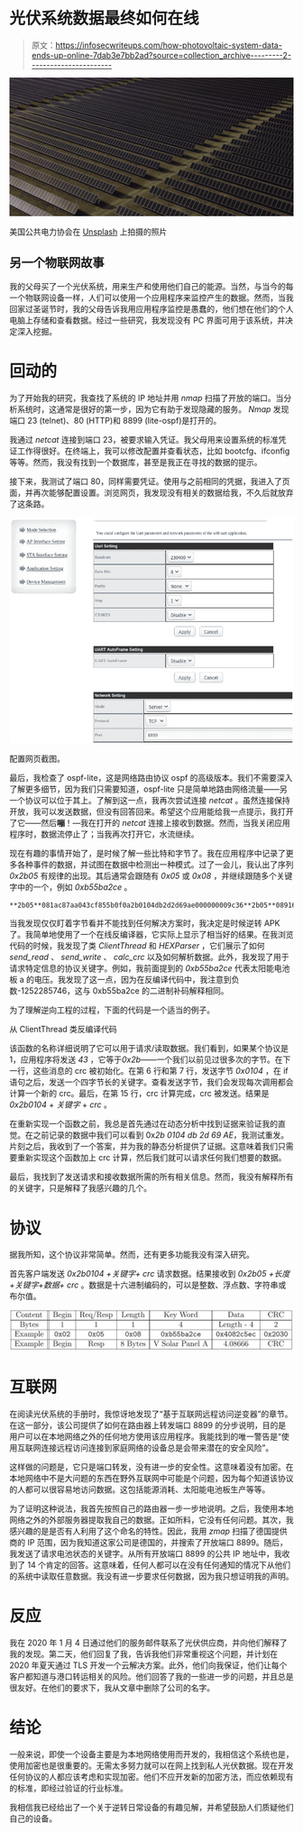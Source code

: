 # 光伏系统数据最终如何在线

> 原文：<https://infosecwriteups.com/how-photovoltaic-system-data-ends-up-online-7dab3e7bb2ad?source=collection_archive---------2----------------------->

![](img/2289bb429d6ea0d03913b64aa4b5c742.png)

美国公共电力协会在 [Unsplash](https://unsplash.com?utm_source=medium&utm_medium=referral) 上拍摄的照片

## 另一个物联网故事

我的父母买了一个光伏系统，用来生产和使用他们自己的能源。当然，与当今的每一个物联网设备一样，人们可以使用一个应用程序来监控产生的数据。然而，当我回家过圣诞节时，我的父母告诉我用应用程序监控是愚蠢的，他们想在他们的个人电脑上存储和查看数据。经过一些研究，我发现没有 PC 界面可用于该系统，并决定深入挖掘。

# 回动的

为了开始我的研究，我查找了系统的 IP 地址并用 *nmap* 扫描了开放的端口。当分析系统时，这通常是很好的第一步，因为它有助于发现隐藏的服务。 *Nmap* 发现端口 23 (telnet)、80 (HTTP)和 8899 (lite-ospf)是打开的。

我通过 *netcat* 连接到端口 23，被要求输入凭证。我父母用来设置系统的标准凭证工作得很好。在终端上，我可以修改配置并查看状态，比如 bootcfg、ifconfig 等等。然而，我没有找到一个数据库，甚至是我正在寻找的数据的提示。

接下来，我测试了端口 80，同样需要凭证。使用与之前相同的凭据，我进入了页面，并再次能够配置设置。浏览网页，我发现没有相关的数据给我，不久后就放弃了这条路。

![](img/513338097dde0c8c3df5788f3b61272b.png)

配置网页截图。

最后，我检查了 ospf-lite，这是网络路由协议 ospf 的高级版本。我们不需要深入了解更多细节，因为我们只需要知道，ospf-lite 只是简单地路由网络流量——另一个协议可以位于其上。了解到这一点，我再次尝试连接 *netcat* 。虽然连接保持开放，我可以发送数据，但没有回答回来。希望这个应用能给我一点提示，我打开了它——然后**嘣**！—我在打开的 *netcat* 连接上接收到数据。然而，当我关闭应用程序时，数据流停止了；当我再次打开它，水流继续。

现在有趣的事情开始了，是时候了解一些比特和字节了。我在应用程序中记录了更多各种事件的数据，并试图在数据中检测出一种模式。过了一会儿，我认出了序列 *0x2b05* 有规律的出现。其后通常会跟随有 *0x05* 或 *0x08* ，并继续跟随多个关键字中的一个，例如 *0xb55ba2ce* 。

```
**2b05**081ac87aa043cf855b0f0a2b0104db2d2d69ae000000009c36**2b05**0891617c5843cfb00411873e0508db11855b000000044b8e**2b05**080cb5d21b000000041707**2b05**055f33284e06490b**2b05**05dc667958036817**2b05**08**b55ba2ce**4082c5ec2030**2b05**08a7fa5c5d435e2b0104bd**2b05**08bd55905f440104b1ef67ce63ec10970e9d4737c7e4787a**2b05**08c0cc81b6498a52c19762**2b05**08b1ef67ce498a52c1cfbb**2b05**08959930b42b0104701a0482796f8b9ff0083f7851ec2ce0**2b05**05701a048201abb5**2b05**05fed51bd2000bc1**2b05**0599ee89cb008a8c**2b05**0837f9d5ca0000
```

当我发现仅仅盯着字节看并不能找到任何解决方案时，我决定是时候逆转 APK 了。我简单地使用了一个在线反编译器，它实际上显示了相当好的结果。在我浏览代码的时候，我发现了类 *ClientThread* 和 *HEXParser* ，它们展示了如何 *send_read* 、 *send_write* 、 *calc_crc* 以及如何解析数据。此外，我发现了用于请求特定信息的协议关键字。例如，我前面提到的 *0xb55ba2ce* 代表太阳能电池板 a 的电压。我发现了这一点，因为在反编译代码中，我注意到负数-1252285746，这与 0xb55ba2ce 的二进制补码解释相同。

为了理解逆向工程的过程，下面的代码是一个适当的例子。

从 ClientThread 类反编译代码

该函数的名称详细说明了它可以用于请求/读取数据。我们看到，如果某个协议是 1，应用程序将发送 *43* ，它等于*0x2b*——一个我们以前见过很多次的字节。在下一行，这些消息的 crc 被初始化。在第 6 行和第 7 行，发送字节 *0x0104* ，在 if 语句之后，发送一个四字节长的关键字。查看发送字节，我们会发现每次调用都会计算一个新的 crc。最后，在第 15 行，crc
计算完成，crc 被发送。结果是 *0x2b0104* + *关键字* + *crc* 。

在重新实现一个函数之前，我总是首先通过在动态分析中找到证据来验证我的直觉。在之前记录的数据中我们可以看到 0x*2b 0104 db 2d 69 AE*，我测试重发。片刻之后，我收到了一个答案，并为我的静态分析提供了证据。这意味着我们只需要重新实现这个函数加上 crc 计算，然后我们就可以请求任何我们想要的数据。

最后，我找到了发送请求和接收数据所需的所有相关信息。然而，我没有解释所有的关键字，只是解释了我感兴趣的几个。

# 协议

据我所知，这个协议非常简单。然而，还有更多功能我没有深入研究。

首先客户端发送 *0x2b0104 +关键字+ crc* 请求数据。结果接收到 *0x2b05 +长度+关键字+数据+ crc* 。数据是十六进制编码的，可以是整数、浮点数、字符串或布尔值。

![](img/8f0f9e8f94e81fabdf85d91cde27f2fa.png)

# 互联网

在阅读光伏系统的手册时，我惊讶地发现了“基于互联网远程访问逆变器”的章节。在这一部分，该公司提供了如何在路由器上转发端口 8899 的分步说明，目的是用户可以在本地网络之外的任何地方使用该应用程序。我能找到的唯一警告是“使用互联网连接远程访问连接到家庭网络的设备总是会带来潜在的安全风险”。

这样做的问题是，它只是端口转发，没有进一步的安全性。这意味着没有加密。在本地网络中不是大问题的东西在野外互联网中可能是个问题，因为每个知道该协议的人都可以很容易地访问数据。这包括能源消耗、太阳能电池板生产等等。

为了证明这种说法，我首先按照自己的路由器一步一步地说明。之后，我使用本地网络之外的外部服务器提取我自己的数据。正如所料，它没有任何问题。其次，我感兴趣的是是否有人利用了这个命名的特性。因此，我用 *zmap* 扫描了德国提供商的 IP 范围，因为我知道这家公司是德国的，并搜索了开放端口 8899。随后，我发送了请求电池状态的关键字。从所有开放端口 8899 的公共 IP 地址中，我收到了 14 个肯定的回答。这意味着，任何人都可以在没有任何通知的情况下从他们的系统中读取任意数据。我没有进一步要求任何数据，因为我只想证明我的声明。

# 反应

我在 2020 年 1 月 4 日通过他们的服务邮件联系了光伏供应商，并向他们解释了我的发现。第二天，他们回复了我，告诉我他们非常重视这个问题，并计划在 2020 年夏天通过 TLS 开发一个云解决方案。此外，他们向我保证，他们让每个客户都知道与港口转运相关的风险。他们回答了我的一些进一步的问题，并且总是很友好。在他们的要求下，我从文章中删除了公司的名字。

# 结论

一般来说，即使一个设备主要是为本地网络使用而开发的，我相信这个系统也是，使用加密也是很重要的。无需太多努力就可以在网上找到私人光伏数据。现在开发任何协议的人都应该考虑和实现加密。他们不应开发新的加密方法，而应依赖现有的标准，即经过验证的行业标准。

我相信我已经给出了一个关于逆转日常设备的有趣见解，并希望鼓励人们质疑他们自己的设备。